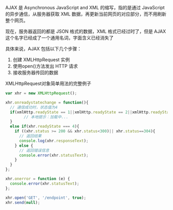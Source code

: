 AJAX 是 Asynchronous JavaScript and XML 的缩写，指的是通过 JavaScript 的异步通信，从服务器获取 XML 数据，再更新当前网页的对应部分，而不用刷新整个网页。

现在，服务器返回的都是 JSON 格式的数据，XML 格式已经过时了，但是 AJAX 这个名字已经成了一个通用名词，字面含义已经消失了

具体来说，AJAX 包括以下几个步骤：
1. 创建 XMLHttpRequest 实例
2. 使用open()方法发出 HTTP 请求
3. 接收服务器传回的数据

XMLHttpRequest对象简单用法的完整例子
```js
var xhr = new XMLHttpRequest();

xhr.onreadystatechange = function(){
  // 通信成功时，状态值为4
  if(xmlHttp.readyState == 1||xmlHttp.readyState == 2||xmlHttp.readyState == 3){
        // 本地提示：加载中...
  }
  else if(xhr.readyState === 4){
    if ((xhr.status >= 200 && xhr.status<300)|| xhr.status==304){
      // 返回结果
      console.log(xhr.responseText);
    } else {
      // 返回错误信息
      console.error(xhr.statusText);
    }
  }
};

xhr.onerror = function (e) {
  console.error(xhr.statusText);
};

xhr.open('GET', '/endpoint', true);
xhr.send(null);
```